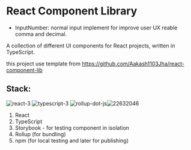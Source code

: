 # React Component Library

- InputNumber: normal input implement for improve user UX reable comma and decimal.

A collection of different UI components for React projects, written in TypeScript.

this project use template from https://github.com/Aakash1103Jha/react-component-lib

## Stack:

![react-3](https://user-images.githubusercontent.com/52240895/159778641-89c4392f-d61f-4ec2-bad1-0a76d38d981e.png) ![typescript-3](https://user-images.githubusercontent.com/52240895/159778471-a78b5078-79fa-45fe-92f3-4c3b6cb684a1.png) ![rollup-dot-js](https://user-images.githubusercontent.com/52240895/159778932-958b8a26-7073-41ff-9194-009c94f5a1a9.png)![22632046](https://user-images.githubusercontent.com/52240895/161403710-7640f7b1-e6e1-4d41-81a6-6e6aa70fd5b8.png)

1. React
2. TypeScript
3. Storybook - for testing component in isolation
4. Rollup (for bundling)
5. npm (for local testing and later for publishing)


